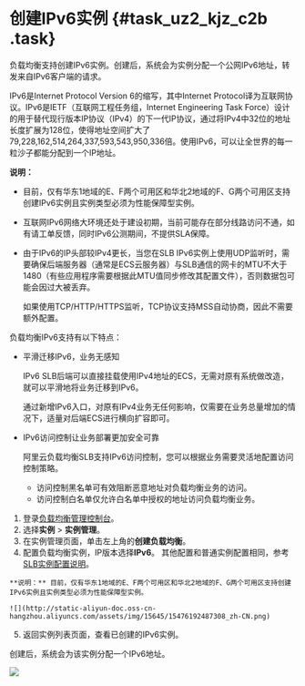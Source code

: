 # 创建IPv6实例 {#task_uz2_kjz_c2b .task}

负载均衡支持创建IPv6实例。创建后，系统会为实例分配一个公网IPv6地址，转发来自IPv6客户端的请求。

IPv6是Internet Protocol Version 6的缩写，其中Internet Protocol译为互联网协议。IPv6是IETF（互联网工程任务组，Internet Engineering Task Force）设计的用于替代现行版本IP协议（IPv4）的下一代IP协议，通过将IPv4中32位的地址长度扩展为128位，使得地址空间扩大了79,228,162,514,264,337,593,543,950,336倍。使用IPv6，可以让全世界的每一粒沙子都能分配到一个IP地址。

**说明：** 

-   目前，仅有华东1地域的E、F两个可用区和华北2地域的F、G两个可用区支持创建IPv6实例且实例类型必须为性能保障型实例。
-   互联网IPv6网络大环境还处于建设初期，当前可能存在部分线路访问不通，如有请工单反馈，同时IPv6公测期间，不提供SLA保障。
-   由于IPv6的IP头部较IPv4更长，当您在SLB IPv6实例上使用UDP监听时，需要确保后端服务器（通常是ECS云服务器）与SLB通信的网卡的MTU不大于1480（有些应用程序需要根据此MTU值同步修改其配置文件），否则数据包可能会因过大被丢弃。

    如果使用TCP/HTTP/HTTPS监听，TCP协议支持MSS自动协商，因此不需要额外配置。


负载均衡IPv6支持有以下特点：

-   平滑迁移IPv6，业务无感知

    IPv6 SLB后端可以直接挂载使用IPv4地址的ECS，无需对原有系统做改造，就可以平滑地将业务迁移到IPv6。

    通过新增IPv6入口，对原有IPv4业务无任何影响，仅需要在业务总量增加的情况下，适量对后端ECS进行横向扩容即可。

-   IPv6访问控制让业务部署更加安全可靠

    阿里云负载均衡SLB支持IPv6访问控制，您可以根据业务需要灵活地配置访问控制策略。

    -   访问控制黑名单可有效阻断恶意地址对负载均衡业务的访问。
    -   访问控制白名单仅允许白名单中授权的地址访问负载均衡业务。

1.  登录[负载均衡管理控制台](https://slb.console.aliyun.com/slb/cn-hangzhou)。 
2.  选择**实例** \> **实例管理**。 
3.  在实例管理页面，单击左上角的**创建负载均衡**。 
4.   配置负载均衡实例，IP版本选择**IPv6**。 其他配置和普通实例配置相同，参考[SLB实例配置说明](cn.zh-CN/历史文档/用户指南（旧版控制台）/负载均衡实例/创建实例.md#table_ivr_hjn_vdb)。

    **说明：** 目前，仅有华东1地域的E、F两个可用区和华北2地域的F、G两个可用区支持创建IPv6实例且实例类型必须为性能保障型实例。

    ![](http://static-aliyun-doc.oss-cn-hangzhou.aliyuncs.com/assets/img/15645/15476192487308_zh-CN.png)

5.   返回实例列表页面，查看已创建的IPv6实例。 

创建后，系统会为该实例分配一个IPv6地址。

![](http://static-aliyun-doc.oss-cn-hangzhou.aliyuncs.com/assets/img/15645/15476192487309_zh-CN.png)

